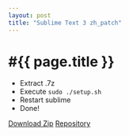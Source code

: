 ```yaml
---
layout: post
title: "Sublime Text 3 zh_patch"
---
```


#{{ page.title }}
<br>
===============

- Extract .7z
- Execute ``` sudo ./setup.sh ```
- Restart sublime
- Done!

[Download Zip](https://github.com/SanCoder-Q/sublime_zh_patch/archive/master.zip)
[Repository](https://github.com/SanCoder-Q/sublime_zh_patch)